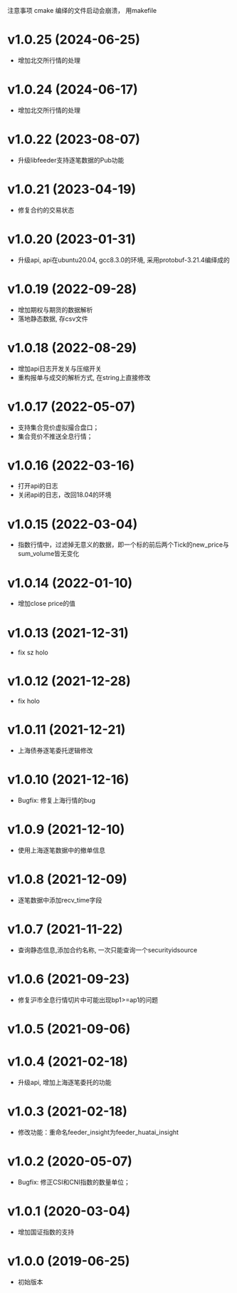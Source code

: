 注意事项 cmake 编绎的文件启动会崩溃， 用makefile

# v1.0.25 (2024-06-25)
* 增加北交所行情的处理

# v1.0.24 (2024-06-17)
* 增加北交所行情的处理

# v1.0.22 (2023-08-07)
* 升级libfeeder支持逐笔数据的Pub功能

# v1.0.21 (2023-04-19)
* 修复合约的交易状态

# v1.0.20 (2023-01-31)
* 升级api, api在ubuntu20.04, gcc8.3.0的环境, 采用protobuf-3.21.4编绎成的

# v1.0.19 (2022-09-28)
* 增加期权与期货的数据解析
* 落地静态数据, 存csv文件

# v1.0.18 (2022-08-29)
* 增加api日志开发关与压缩开关
* 重构报单与成交的解析方式, 在string上直接修改

# v1.0.17 (2022-05-07)
* 支持集合竞价虚拟撮合盘口；
* 集合竞价不推送全息行情；

# v1.0.16 (2022-03-16)
* 打开api的日志
* 关闭api的日志，改回18.04的环境

# v1.0.15 (2022-03-04)
* 指数行情中，过滤掉无意义的数据，即一个标的前后两个Tick的new_price与sum_volume皆无变化

# v1.0.14 (2022-01-10)
* 增加close price的值

# v1.0.13 (2021-12-31)
* fix sz holo

# v1.0.12 (2021-12-28)
* fix holo

# v1.0.11 (2021-12-21)
* 上海债券逐笔委托逻辑修改

# v1.0.10 (2021-12-16)
* Bugfix: 修复上海行情的bug

# v1.0.9 (2021-12-10)
* 使用上海逐笔数据中的撤单信息

# v1.0.8 (2021-12-09)
* 逐笔数据中添加recv_time字段

# v1.0.7 (2021-11-22)
* 查询静态信息,添加合约名称, 一次只能查询一个securityidsource

# v1.0.6 (2021-09-23)
* 修复沪市全息行情切片中可能出现bp1>=ap1的问题

# v1.0.5 (2021-09-06)

# v1.0.4 (2021-02-18)
* 升级api, 增加上海逐笔委托的功能

# v1.0.3 (2021-02-18)
* 修改功能：重命名feeder_insight为feeder_huatai_insight

# v1.0.2 (2020-05-07)
* Bugfix: 修正CSI和CNI指数的数量单位；

# v1.0.1 (2020-03-04)
* 增加国证指数的支持

# v1.0.0 (2019-06-25)
* 初始版本
